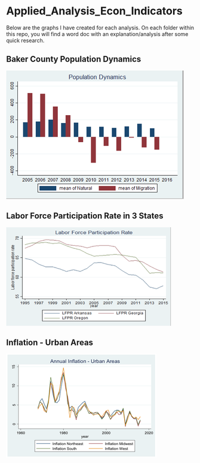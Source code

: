 # Applied_Analysis_Econ_Indicators

Below are the graphs I have created for each analysis. On each folder within this repo, you will find a 
word doc with an explanation/analysis after some quick research.

## Baker County Population Dynamics

![Alt text](/Baker_County_Analysis/BakerCountyPopDynamics.png?raw=true)

## Labor Force Participation Rate in 3 States

![Alt text](/LFParticipation_Analysis/LFPRate.png?raw=true)

## Inflation - Urban Areas 
![Alt text](/Inflation_UrbanAreas_Analysis/InflationAnalysis.png?raw=true)
